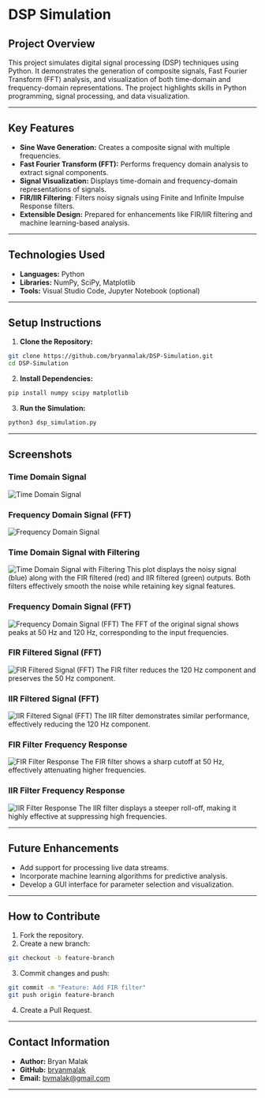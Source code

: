 # DSP Simulation

## Project Overview
This project simulates digital signal processing (DSP) techniques using Python. It demonstrates the generation of composite signals, Fast Fourier Transform (FFT) analysis, and visualization of both time-domain and frequency-domain representations. The project highlights skills in Python programming, signal processing, and data visualization.

---

## Key Features
- **Sine Wave Generation:** Creates a composite signal with multiple frequencies.
- **Fast Fourier Transform (FFT):** Performs frequency domain analysis to extract signal components.
- **Signal Visualization:** Displays time-domain and frequency-domain representations of signals.
- **FIR/IIR Filtering**: Filters noisy signals using Finite and Infinite Impulse Response filters.
- **Extensible Design:** Prepared for enhancements like FIR/IIR filtering and machine learning-based analysis. 

---

## Technologies Used
- **Languages:** Python
- **Libraries:** NumPy, SciPy, Matplotlib
- **Tools:** Visual Studio Code, Jupyter Notebook (optional)

---

## Setup Instructions
1. **Clone the Repository:**
```bash
git clone https://github.com/bryanmalak/DSP-Simulation.git
cd DSP-Simulation
```

2. **Install Dependencies:**
```bash
pip install numpy scipy matplotlib
```

3. **Run the Simulation:**
```bash
python3 dsp_simulation.py
```

---

## Screenshots
### Time Domain Signal
![Time Domain Signal](screenshots/time_domain_signal.png)

### Frequency Domain Signal (FFT)
![Frequency Domain Signal](screenshots/frequency_domain_signal.png)

### Time Domain Signal with Filtering
![Time Domain Signal with Filtering](screenshots/filtered_signals.png)
This plot displays the noisy signal (blue) along with the FIR filtered (red) and IIR filtered (green) outputs. Both filters effectively smooth the noise while retaining key signal features.

### Frequency Domain Signal (FFT)
![Frequency Domain Signal (FFT)](screenshots/frequency_domain_signal.png)
The FFT of the original signal shows peaks at 50 Hz and 120 Hz, corresponding to the input frequencies.

### FIR Filtered Signal (FFT)
![FIR Filtered Signal (FFT)](screenshots/fir_filtered_fft.png)
The FIR filter reduces the 120 Hz component and preserves the 50 Hz component.

### IIR Filtered Signal (FFT)
![IIR Filtered Signal (FFT)](screenshots/iir_filtered_fft.png)
The IIR filter demonstrates similar performance, effectively reducing the 120 Hz component.

### FIR Filter Frequency Response
![FIR Filter Response](screenshots/fir_response.png)
The FIR filter shows a sharp cutoff at 50 Hz, effectively attenuating higher frequencies.

### IIR Filter Frequency Response
![IIR Filter Response](screenshots/iir_response.png)
The IIR filter displays a steeper roll-off, making it highly effective at suppressing high frequencies.

---

## Future Enhancements
- Add support for processing live data streams.
- Incorporate machine learning algorithms for predictive analysis.
- Develop a GUI interface for parameter selection and visualization.

---

## How to Contribute
1. Fork the repository.
2. Create a new branch:
```bash
git checkout -b feature-branch
```
3. Commit changes and push:
```bash
git commit -m "Feature: Add FIR filter"
git push origin feature-branch
```
4. Create a Pull Request.

---

## Contact Information
- **Author:** Bryan Malak
- **GitHub:** [bryanmalak](https://github.com/bryanmalak)
- **Email:** bvmalak@gmail.com

---


